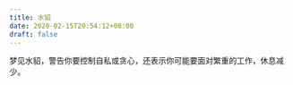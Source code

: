 ```yaml
---
title: 水貂
date: 2020-02-15T20:54:12+08:00
draft: false
---
```


梦见水貂，警告你要控制自私或贪心，还表示你可能要面对繁重的工作，休息减少。

